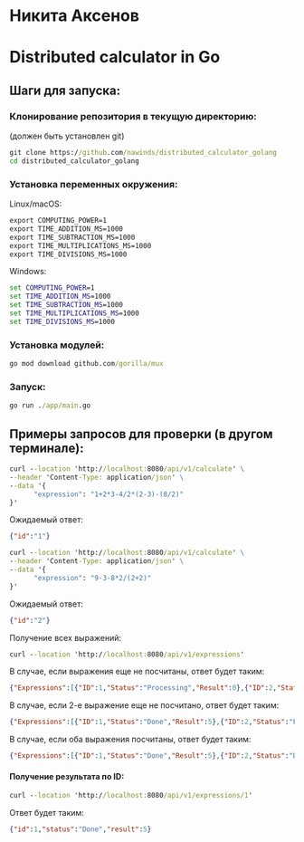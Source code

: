 # Никита Аксенов
# Distributed calculator in Go

## Шаги для запуска:

### Клонирование репозитория в текущую директорию:
(должен быть установлен git)

```cmd
git clone https://github.com/nawinds/distributed_calculator_golang
cd distributed_calculator_golang
```

### Установка переменных окружения:
Linux/macOS:
```cmd
export COMPUTING_POWER=1
export TIME_ADDITION_MS=1000
export TIME_SUBTRACTION_MS=1000
export TIME_MULTIPLICATIONS_MS=1000
export TIME_DIVISIONS_MS=1000
```
Windows:
```cmd
set COMPUTING_POWER=1
set TIME_ADDITION_MS=1000
set TIME_SUBTRACTION_MS=1000
set TIME_MULTIPLICATIONS_MS=1000
set TIME_DIVISIONS_MS=1000
```

### Установка модулей:

```cmd
go mod download github.com/gorilla/mux
```

### Запуск:

```cmd
go run ./app/main.go
```

## Примеры запросов для проверки (в другом терминале):

```cmd
curl --location 'http://localhost:8080/api/v1/calculate' \
--header 'Content-Type: application/json' \
--data '{
      "expression": "1+2*3-4/2*(2-3)-(8/2)"
}'
```
Ожидаемый ответ: 

```json
{"id":"1"}
```

```cmd
curl --location 'http://localhost:8080/api/v1/calculate' \
--header 'Content-Type: application/json' \
--data '{
      "expression": "9-3-8*2/(2+2)"
}'
```

Ожидаемый ответ: 

```json
{"id":"2"}
```
Получение всех выражений:
```cmd
curl --location 'http://localhost:8080/api/v1/expressions' 
```
В случае, если выражения еще не посчитаны, ответ будет таким:
```json
{"Expressions":[{"ID":1,"Status":"Processing","Result":0},{"ID":2,"Status":"Processing","Result":0}]}
```

В случае, если 2-е выражение еще не посчитано, ответ будет таким:
```json
{"Expressions":[{"ID":1,"Status":"Done","Result":5},{"ID":2,"Status":"Processing","Result":0}]}
```

В случае, если оба выражения посчитаны, ответ будет таким:
```json
{"Expressions":[{"ID":1,"Status":"Done","Result":5},{"ID":2,"Status":"Done","Result":2}]}
```

#### Получение результата по ID:
```cmd
curl --location 'http://localhost:8080/api/v1/expressions/1'
```
Ответ будет таким:
```json
{"id":1,"status":"Done","result":5}
```
